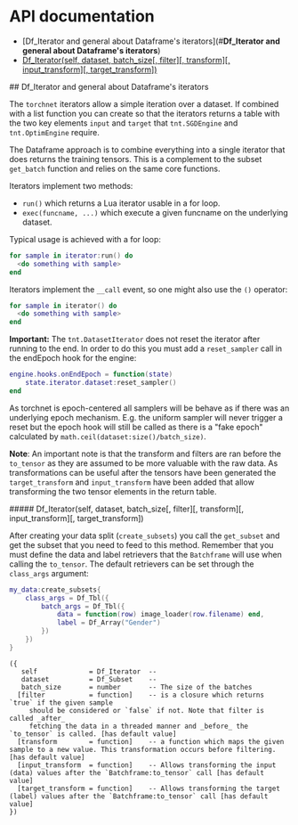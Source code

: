 # API documentation

- [Df_Iterator and general about Dataframe's iterators](#__Df_Iterator and general about Dataframe's iterators__)
- [Df_Iterator(self, dataset, batch_size[, filter][, transform][, input_transform][, target_transform])](#Df_Iterator)

<a name="__Df_Iterator and general about Dataframe's iterators__">
## Df_Iterator and general about Dataframe's iterators

The `torchnet` iterators allow a simple iteration over a dataset. If combined
with a list function you can create so that the iterators returns a table with
the two key elements `input` and `target` that `tnt.SGDEngine` and
`tnt.OptimEngine` require.

The Dataframe approach is to combine everything into a single iterator that does
returns the training tensors. This is a complement to the subset `get_batch`
function and relies on the same core functions.

Iterators implement two methods:

- `run()` which returns a Lua iterator usable in a for loop.
- `exec(funcname, ...)` which execute a given funcname on the underlying dataset.

Typical usage is achieved with a for loop:
```lua
for sample in iterator:run() do
  <do something with sample>
end
```

Iterators implement the `__call` event, so one might also use the `()` operator:
```lua
for sample in iterator() do
  <do something with sample>
end
```

**Important:** The `tnt.DatasetIterator` does not reset the iterator after running
to the end. In order to do this you must add a `reset_sampler` call in the endEpoch
hook for the engine:

```lua
engine.hooks.onEndEpoch = function(state)
	state.iterator.dataset:reset_sampler()
end
```

As torchnet is epoch-centered all samplers will be behave as if there was an underlying
epoch mechanism. E.g. the uniform sampler will never trigger a reset but the epoch
hook will still be called as there is a "fake epoch" calculated by
`math.ceil(dataset:size()/batch_size)`.

**Note**: An important note is that the transform and filters are ran before the
`to_tensor` as they are assumed to be more valuable with the raw data. As transformations
can be useful after the tensors have been generated the `target_transform` and `input_transform`
have been added that allow transforming the two tensor elements in the return table.

<a name="Df_Iterator">
##### Df_Iterator(self, dataset, batch_size[, filter][, transform][, input_transform][, target_transform])

After creating your data split (`create_subsets`) you call the `get_subset` and
get the subset that you need to feed to this method. Remember that you must define
the data and label retrievers that the `Batchframe` will use when calling the
`to_tensor`. The default retrievers can be set through the `class_args` argument:

```lua
my_data:create_subsets{
	class_args = Df_Tbl({
		batch_args = Df_Tbl({
			data = function(row) image_loader(row.filename) end,
			label = Df_Array("Gender")
		})
	})
}
```

```
({
   self             = Df_Iterator  -- 
   dataset          = Df_Subset    -- 
   batch_size       = number       -- The size of the batches
  [filter           = function]    -- is a closure which returns `true` if the given sample
	 should be considered or `false` if not. Note that filter is called _after_
	 fetching the data in a threaded manner and _before_ the `to_tensor` is called. [has default value]
  [transform        = function]    -- a function which maps the given sample to a new value. This transformation occurs before filtering. [has default value]
  [input_transform  = function]    -- Allows transforming the input (data) values after the `Batchframe:to_tensor` call [has default value]
  [target_transform = function]    -- Allows transforming the target (label) values after the `Batchframe:to_tensor` call [has default value]
})
```